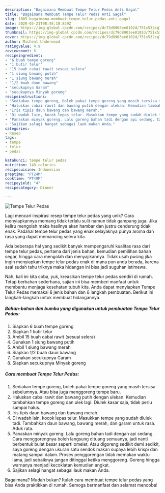```yaml
---
description: "Bagaimana Membuat Tempe Telur Pedas Anti Gagal"
title: "Bagaimana Membuat Tempe Telur Pedas Anti Gagal"
slug: 1805-bagaimana-membuat-tempe-telur-pedas-anti-gagal
date: 2020-05-21T08:48:10.839Z
image: https://img-global.cpcdn.com/recipes/dc79d8903ee8102d/751x532cq70/tempe-telur-pedas-foto-resep-utama.jpg
thumbnail: https://img-global.cpcdn.com/recipes/dc79d8903ee8102d/751x532cq70/tempe-telur-pedas-foto-resep-utama.jpg
cover: https://img-global.cpcdn.com/recipes/dc79d8903ee8102d/751x532cq70/tempe-telur-pedas-foto-resep-utama.jpg
author: Micheal Underwood
ratingvalue: 4.9
reviewcount: 6
recipeingredient:
- "6 buah tempe goreng"
- "1 butir telur"
- "15 buah cabai rawit sesuai selera"
- "1 siung bawang putih"
- "1 siung bawang merah"
- "1/2 buah daun bawang"
- "secukupnya Garam"
- "secukupnya Minyak goreng"
recipeinstructions:
- "Sediakan tempe goreng, boleh pakai tempe goreng yang masih tersisa sebelumnya. Atau bisa juga menggoreng tempe baru."
- "Haluskan cabai rawit dan bawang putih dengan ulekan. Kemudian tambahkan tempe goreng dan ulek lagi. Diulek kasar saja, tidak perlu sampai halus."
- "Iris tipis daun bawang dan bawang merah."
- "Di wadah lain, kocok lepas telur. Masukkan tempe yang sudah diulek tadi. Tambahkan daun bawang, bawang merah, dan garam untuk rasa. Aduk rata."
- "Panaskan minyak goreng. Lalu goreng bahan tadi dengan api sedang. Cara menggorengnya boleh langsung dituang semuanya, jadi nanti berbentuk bulat besar seperti omelet. Atau digoreng sedikit demi sedikit, saya goreng dengan ukuran satu sendok makan supaya lebih krispi dan matang sampai dalam. Proses penggorengan tidak memakan waktu lama, jadi sebaiknya jangan ditinggal ketika menggoreng. Goreng hingga warnanya menjadi kecoklatan kemudian angkat."
- "Sajikan selagi hangat sebagai lauk makan Anda."
categories:
- Resep
tags:
- tempe
- telur
- pedas

katakunci: tempe telur pedas 
nutrition: 140 calories
recipecuisine: Indonesian
preptime: "PT24M"
cooktime: "PT49M"
recipeyield: "4"
recipecategory: Dinner

---
```



![Tempe Telur Pedas](https://img-global.cpcdn.com/recipes/dc79d8903ee8102d/751x532cq70/tempe-telur-pedas-foto-resep-utama.jpg)

Lagi mencari inspirasi resep tempe telur pedas yang unik? Cara menyiapkannya memang tidak terlalu sulit namun tidak gampang juga. Jika keliru mengolah maka hasilnya akan hambar dan justru cenderung tidak enak. Padahal tempe telur pedas yang enak selayaknya punya aroma dan rasa yang dapat memancing selera kita.

Ada beberapa hal yang sedikit banyak mempengaruhi kualitas rasa dari tempe telur pedas, pertama dari jenis bahan, kemudian pemilihan bahan segar, hingga cara mengolah dan menyajikannya. Tidak usah pusing jika ingin menyiapkan tempe telur pedas enak di mana pun anda berada, karena asal sudah tahu triknya maka hidangan ini bisa jadi suguhan istimewa.




Nah, kali ini kita coba, yuk, kreasikan tempe telur pedas sendiri di rumah. Tetap berbahan sederhana, sajian ini bisa memberi manfaat untuk membantu menjaga kesehatan tubuh kita. Anda dapat menyiapkan Tempe Telur Pedas memakai 8 jenis bahan dan 6 langkah pembuatan. Berikut ini langkah-langkah untuk membuat hidangannya.

<!--inarticleads1-->

##### Bahan-bahan dan bumbu yang digunakan untuk pembuatan Tempe Telur Pedas:

1. Siapkan 6 buah tempe goreng
1. Siapkan 1 butir telur
1. Ambil 15 buah cabai rawit (sesuai selera)
1. Gunakan 1 siung bawang putih
1. Ambil 1 siung bawang merah
1. Siapkan 1/2 buah daun bawang
1. Gunakan secukupnya Garam
1. Siapkan secukupnya Minyak goreng




<!--inarticleads2-->

##### Cara membuat Tempe Telur Pedas:

1. Sediakan tempe goreng, boleh pakai tempe goreng yang masih tersisa sebelumnya. Atau bisa juga menggoreng tempe baru.
1. Haluskan cabai rawit dan bawang putih dengan ulekan. Kemudian tambahkan tempe goreng dan ulek lagi. Diulek kasar saja, tidak perlu sampai halus.
1. Iris tipis daun bawang dan bawang merah.
1. Di wadah lain, kocok lepas telur. Masukkan tempe yang sudah diulek tadi. Tambahkan daun bawang, bawang merah, dan garam untuk rasa. Aduk rata.
1. Panaskan minyak goreng. Lalu goreng bahan tadi dengan api sedang. Cara menggorengnya boleh langsung dituang semuanya, jadi nanti berbentuk bulat besar seperti omelet. Atau digoreng sedikit demi sedikit, saya goreng dengan ukuran satu sendok makan supaya lebih krispi dan matang sampai dalam. Proses penggorengan tidak memakan waktu lama, jadi sebaiknya jangan ditinggal ketika menggoreng. Goreng hingga warnanya menjadi kecoklatan kemudian angkat.
1. Sajikan selagi hangat sebagai lauk makan Anda.




Bagaimana? Mudah bukan? Itulah cara membuat tempe telur pedas yang bisa Anda praktikkan di rumah. Semoga bermanfaat dan selamat mencoba!
